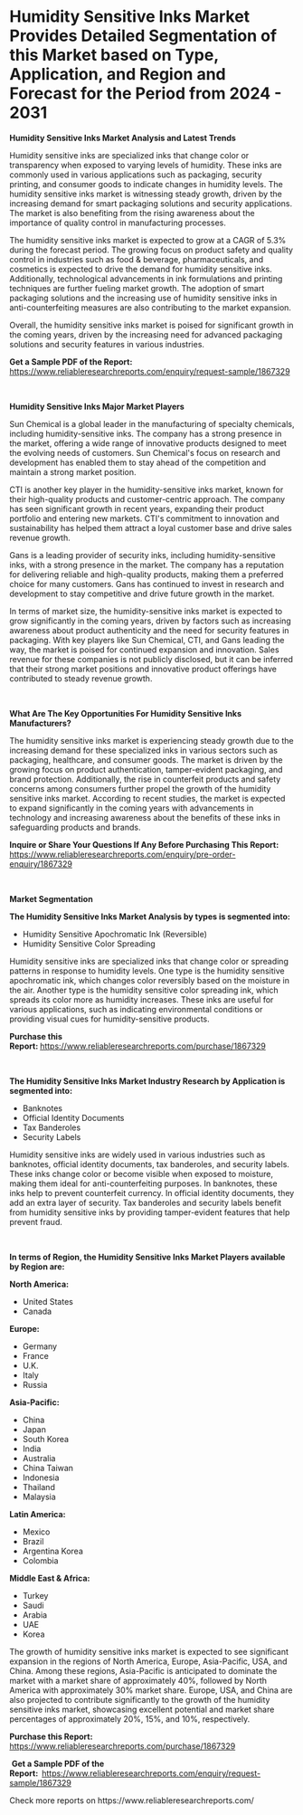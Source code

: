 <p><h1>Humidity Sensitive Inks Market Provides Detailed Segmentation of this Market based on Type, Application, and Region and Forecast for the Period from 2024 - 2031</h1></p><p><strong>Humidity Sensitive Inks Market Analysis and Latest Trends</strong></p>
<p><p>Humidity sensitive inks are specialized inks that change color or transparency when exposed to varying levels of humidity. These inks are commonly used in various applications such as packaging, security printing, and consumer goods to indicate changes in humidity levels. The humidity sensitive inks market is witnessing steady growth, driven by the increasing demand for smart packaging solutions and security applications. The market is also benefiting from the rising awareness about the importance of quality control in manufacturing processes.</p><p>The humidity sensitive inks market is expected to grow at a CAGR of 5.3% during the forecast period. The growing focus on product safety and quality control in industries such as food & beverage, pharmaceuticals, and cosmetics is expected to drive the demand for humidity sensitive inks. Additionally, technological advancements in ink formulations and printing techniques are further fueling market growth. The adoption of smart packaging solutions and the increasing use of humidity sensitive inks in anti-counterfeiting measures are also contributing to the market expansion.</p><p>Overall, the humidity sensitive inks market is poised for significant growth in the coming years, driven by the increasing need for advanced packaging solutions and security features in various industries.</p></p>
<p><strong>Get a Sample PDF of the Report:&nbsp;</strong> <a href="https://www.reliableresearchreports.com/enquiry/request-sample/1867329">https://www.reliableresearchreports.com/enquiry/request-sample/1867329</a></p>
<p>&nbsp;</p>
<p><strong>Humidity Sensitive Inks Major Market Players</strong></p>
<p><p>Sun Chemical is a global leader in the manufacturing of specialty chemicals, including humidity-sensitive inks. The company has a strong presence in the market, offering a wide range of innovative products designed to meet the evolving needs of customers. Sun Chemical's focus on research and development has enabled them to stay ahead of the competition and maintain a strong market position.</p><p>CTI is another key player in the humidity-sensitive inks market, known for their high-quality products and customer-centric approach. The company has seen significant growth in recent years, expanding their product portfolio and entering new markets. CTI's commitment to innovation and sustainability has helped them attract a loyal customer base and drive sales revenue growth.</p><p>Gans is a leading provider of security inks, including humidity-sensitive inks, with a strong presence in the market. The company has a reputation for delivering reliable and high-quality products, making them a preferred choice for many customers. Gans has continued to invest in research and development to stay competitive and drive future growth in the market.</p><p>In terms of market size, the humidity-sensitive inks market is expected to grow significantly in the coming years, driven by factors such as increasing awareness about product authenticity and the need for security features in packaging. With key players like Sun Chemical, CTI, and Gans leading the way, the market is poised for continued expansion and innovation. Sales revenue for these companies is not publicly disclosed, but it can be inferred that their strong market positions and innovative product offerings have contributed to steady revenue growth.</p></p>
<p>&nbsp;</p>
<p><strong>What Are The Key Opportunities For Humidity Sensitive Inks Manufacturers?</strong></p>
<p><p>The humidity sensitive inks market is experiencing steady growth due to the increasing demand for these specialized inks in various sectors such as packaging, healthcare, and consumer goods. The market is driven by the growing focus on product authentication, tamper-evident packaging, and brand protection. Additionally, the rise in counterfeit products and safety concerns among consumers further propel the growth of the humidity sensitive inks market. According to recent studies, the market is expected to expand significantly in the coming years with advancements in technology and increasing awareness about the benefits of these inks in safeguarding products and brands.</p></p>
<p><strong>Inquire or Share Your Questions If Any Before Purchasing This Report:</strong> <a href="https://www.reliableresearchreports.com/enquiry/pre-order-enquiry/1867329">https://www.reliableresearchreports.com/enquiry/pre-order-enquiry/1867329</a></p>
<p>&nbsp;</p>
<p><strong>Market Segmentation</strong></p>
<p><strong>The Humidity Sensitive Inks Market Analysis by types is segmented into:</strong></p>
<p><ul><li>Humidity Sensitive Apochromatic Ink (Reversible)</li><li>Humidity Sensitive Color Spreading</li></ul></p>
<p><p>Humidity sensitive inks are specialized inks that change color or spreading patterns in response to humidity levels. One type is the humidity sensitive apochromatic ink, which changes color reversibly based on the moisture in the air. Another type is the humidity sensitive color spreading ink, which spreads its color more as humidity increases. These inks are useful for various applications, such as indicating environmental conditions or providing visual cues for humidity-sensitive products.</p></p>
<p><strong>Purchase this Report:&nbsp;</strong><a href="https://www.reliableresearchreports.com/purchase/1867329">https://www.reliableresearchreports.com/purchase/1867329</a></p>
<p>&nbsp;</p>
<p><strong>The Humidity Sensitive Inks Market Industry Research by Application is segmented into:</strong></p>
<p><ul><li>Banknotes</li><li>Official Identity Documents</li><li>Tax Banderoles</li><li>Security Labels</li></ul></p>
<p><p>Humidity sensitive inks are widely used in various industries such as banknotes, official identity documents, tax banderoles, and security labels. These inks change color or become visible when exposed to moisture, making them ideal for anti-counterfeiting purposes. In banknotes, these inks help to prevent counterfeit currency. In official identity documents, they add an extra layer of security. Tax banderoles and security labels benefit from humidity sensitive inks by providing tamper-evident features that help prevent fraud.</p></p>
<p>&nbsp;</p>
<p><strong>In terms of Region, the Humidity Sensitive Inks Market Players available by Region are:</strong></p>
<p>
    <p> <strong> North America: </strong>
        <ul>
            <li>United States</li>
            <li>Canada</li>
        </ul>
        </p> 
    <p> <strong> Europe: </strong>
        <ul>
            <li>Germany</li>
            <li>France</li>
            <li>U.K.</li>
            <li>Italy</li>
            <li>Russia</li>
        </ul>
        </p> 
    <p> <strong> Asia-Pacific: </strong>
        <ul>
            <li>China</li>
            <li>Japan</li>
            <li>South Korea</li>
            <li>India</li>
            <li>Australia</li>
            <li>China Taiwan</li>
            <li>Indonesia</li>
            <li>Thailand</li>
            <li>Malaysia</li>
        </ul>
        </p> 
    <p> <strong> Latin America: </strong>
        <ul>
            <li>Mexico</li>
            <li>Brazil</li>
            <li>Argentina Korea</li>
            <li>Colombia</li>
        </ul>
        </p> 
    <p> <strong> Middle East & Africa: </strong>
        <ul>
            <li>Turkey</li>
            <li>Saudi</li>
            <li>Arabia</li>
            <li>UAE</li>
            <li>Korea</li>
        </ul>
    </p>
    </p>
<p><p>The growth of humidity sensitive inks market is expected to see significant expansion in the regions of North America, Europe, Asia-Pacific, USA, and China. Among these regions, Asia-Pacific is anticipated to dominate the market with a market share of approximately 40%, followed by North America with approximately 30% market share. Europe, USA, and China are also projected to contribute significantly to the growth of the humidity sensitive inks market, showcasing excellent potential and market share percentages of approximately 20%, 15%, and 10%, respectively.</p></p>
<p><strong>Purchase this Report: </strong><a href="https://www.reliableresearchreports.com/purchase/1867329">https://www.reliableresearchreports.com/purchase/1867329</a></p>
<p>&nbsp;<strong>Get a Sample PDF of the Report:&nbsp;&nbsp;</strong><a href="https://www.reliableresearchreports.com/enquiry/request-sample/1867329">https://www.reliableresearchreports.com/enquiry/request-sample/1867329</a></p>
<p><strong></strong></p>
<p>Check more reports on https://www.reliableresearchreports.com/</p>